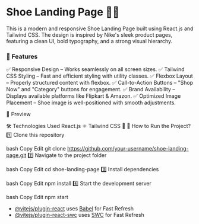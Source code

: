 # Shoe Landing Page 👟🚀
This is a modern and responsive Shoe Landing Page built using React.js and Tailwind CSS. The design is inspired by Nike's sleek product pages, featuring a clean UI, bold typography, and a strong visual hierarchy.

### 🚀 Features
✅ Responsive Design – Works seamlessly on all screen sizes.
✅ Tailwind CSS Styling – Fast and efficient styling with utility classes.
✅ Flexbox Layout – Properly structured content with flexbox.
✅ Call-to-Action Buttons – "Shop Now" and "Category" buttons for engagement.
✅ Brand Availability – Displays available platforms like Flipkart & Amazon.
✅ Optimized Image Placement – Shoe image is well-positioned with smooth adjustments.

📸 Preview


🛠️ Technologies Used
React.js ⚛️
Tailwind CSS 🎨
📂 How to Run the Project?
1️⃣ Clone this repository

bash
Copy
Edit
git clone https://github.com/your-username/shoe-landing-page.git
2️⃣ Navigate to the project folder

bash
Copy
Edit
cd shoe-landing-page
3️⃣ Install dependencies

bash
Copy
Edit
npm install
4️⃣ Start the development server

bash
Copy
Edit
npm start

- [@vitejs/plugin-react](https://github.com/vitejs/vite-plugin-react/blob/main/packages/plugin-react/README.md) uses [Babel](https://babeljs.io/) for Fast Refresh
- [@vitejs/plugin-react-swc](https://github.com/vitejs/vite-plugin-react-swc) uses [SWC](https://swc.rs/) for Fast Refresh
